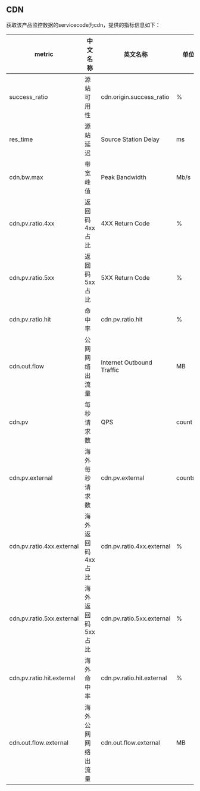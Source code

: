 ## CDN

获取该产品监控数据的servicecode为cdn，提供的指标信息如下：

metric | 中文名称  | 英文名称 |单位 | 说明
---|--- |--- |--- |---
success_ratio |源站可用性| cdn.origin.success_ratio | % |
res_time|源站延迟|Source Station Delay|ms|
cdn.bw.max | 带宽峰值 | Peak Bandwidth| Mb/s | 
cdn.pv.ratio.4xx |返回码4xx占比|4XX Return Code| % | 
cdn.pv.ratio.5xx |返回码5xx占比|5XX Return Code| % | 
cdn.pv.ratio.hit |命中率 | cdn.pv.ratio.hit | %|
cdn.out.flow|公网网络出流量| Internet Outbound Traffic | MB | 
cdn.pv | 每秒请求数 | QPS | count　|
cdn.pv.external|海外每秒请求数|cdn.pv.external|counts/s|
cdn.pv.ratio.4xx.external|海外返回码4xx占比|cdn.pv.ratio.4xx.external | % | 
cdn.pv.ratio.5xx.external|海外返回码5xx占比|cdn.pv.ratio.5xx.external | % | 
cdn.pv.ratio.hit.external|海外命中率|cdn.pv.ratio.hit.external  | % | 
cdn.out.flow.external | 海外公网网络出流量 |cdn.out.flow.external | MB |



